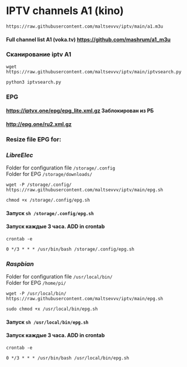 # IPTV channels A1 (kino)

```
https://raw.githubusercontent.com/maltsevvv/iptv/main/a1.m3u
```

#### Full channel list A1 (voka.tv) https://github.com/mashrum/a1_m3u

### Сканирование iptv A1
```
wget https://raw.githubusercontent.com/maltsevvv/iptv/main/iptvsearch.py
```  
```
python3 iptvsearch.py
```
### EPG  
#### https://iptvx.one/epg/epg_lite.xml.gz  Заблокирован из РБ
#### http://epg.one/ru2.xml.gz 

### Resize file EPG for:
### *LibreElec*

Folder for configuration file `/storage/.config`  
Folder for EPG `/storage/downloads/`  

```
wget -P /storage/.config/ https://raw.githubusercontent.com/maltsevvv/iptv/main/epg.sh
```

```
chmod +x /storage/.config/epg.sh
```

#### Запуск `sh /storage/.config/epg.sh`

#### Запуск каждые 3 часа. ADD in crontab  
```
crontab -e
```  
```
0 */3 * * * /usr/bin/bash /storage/.config/epg.sh
```
  
### *Raspbian*

Folder for configuration file `/usr/local/bin/`  
Folder for EPG `/home/pi/`  

```
wget -P /usr/local/bin/ https://raw.githubusercontent.com/maltsevvv/iptv/main/epg.sh
```

```
sudo chmod +x /usr/local/bin/epg.sh
```

#### Запуск `sh /usr/local/bin/epg.sh`

#### Запуск каждые 3 часа. ADD in crontab  
```
crontab -e
```  
```
0 */3 * * * /usr/bin/bash /usr/local/bin/epg.sh
```

